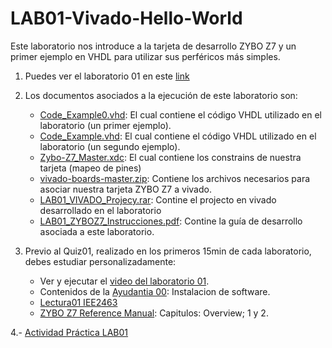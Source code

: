 # LAB01-Vivado-Hello-World

Este laboratorio nos introduce a la tarjeta de desarrollo ZYBO Z7 y un primer ejemplo en VHDL  para utilizar sus perféricos más simples.

1. Puedes ver el laboratorio 01 en este [link](https://www.youtube.com/watch?v=CrouHkR0WBU)

2. Los documentos asociados a la ejecución de este laboratorio son:
    * [Code_Example0.vhd](https://github.com/IEE2463-SEP/LAB01-Vivado-Hello-World/blob/main/Code_Example0.vhd): El cual contiene el código VHDL utilizado en el laboratorio (un primer ejemplo).
    * [Code_Example.vhd](https://github.com/IEE2463-SEP/LAB01-Vivado-Hello-World/blob/main/Code_Example.vhd): El cual contiene el código VHDL utilizado en el laboratorio (un segundo ejemplo).    
    * [Zybo-Z7_Master.xdc](https://github.com/IEE2463-SEP/LAB01-Vivado-Hello-World/blob/main/Zybo-Z7-Master.xdc):  El cual contiene los constrains de nuestra tarjeta (mapeo de pines)    
    * [vivado-boards-master.zip](https://github.com/IEE2463-SEP/LAB01-Vivado-Hello-World/blob/main/vivado-boards-master.zip): Contiene los archivos necesarios para asociar nuestra tarjeta ZYBO Z7 a vivado.    
    * [LAB01_VIVADO_Projecy.rar](https://github.com/IEE2463-SEP/LAB01-Vivado-Hello-World/blob/main/LAB01_VIVADO_Project.rar):  Contine el projecto en vivado desarrollado en el laboratorio    
    * [LAB01_ZYBOZ7_Instrucciones.pdf](https://github.com/IEE2463-SEP/LAB01-Vivado-Hello-World/blob/main/LAB01_ZYBOZ7_Instrucciones.pdf):  Contine la guía de desarrollo asociada a este laboratorio. 

3. Previo al Quiz01, realizado en los primeros 15min de cada laboratorio, debes estudiar personalizadamente:  
    * Ver y ejecutar el [video del laboratorio 01](https://www.youtube.com/watch?v=CrouHkR0WBU).
    * Contenidos de la [Ayudantia 00](https://www.youtube.com/watch?v=cnd4IJH-XsY): Instalacion de software.
    * [Lectura01 IEE2463]()
    * [ZYBO Z7 Reference Manual](https://github.com/IEE2463-SEP/Documentacion/blob/main/ZyboZ7-Reference-Manual.pdf): Capitulos: Overview; 1 y 2.

4.- [Actividad Práctica LAB01](https://github.com/IEE2463-SEP/LAB01-Vivado-Hello-World/blob/main/LAB01_VHDL.pptx)
